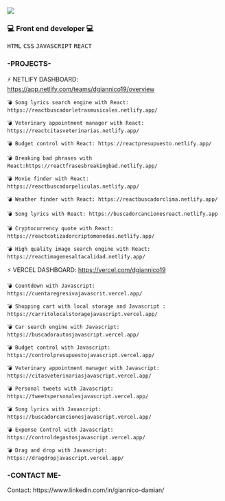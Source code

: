 
<img src="https://capsule-render.vercel.app/api?type=slice&color=auto&height=250&section=header&fontAlignY=32&fontAlign=65&rotate=17&text=Hello!%20I%20am%20Damian!%20👋&fontSize=40" />



 <h3>💻 Front end developer 💻</h3> 
<p>
<kbd>HTML</kbd> 
<kbd>CSS</kbd> 
<kbd>JAVASCRIPT</kbd> 
<kbd>REACT</kbd>
</p>


<h3>-PROJECTS-</h3> 

 ⚡ NETLIFY DASHBOARD: https://app.netlify.com/teams/dgiannico19/overview

    
    💣 Song lyrics search engine with React: https://reactbuscadorletrasmusicales.netlify.app/
  
    💣 Veterinary appointment manager with React: https://reactcitasveterinarias.netlify.app/
  
    💣 Budget control with React: https://reactpresupuesto.netlify.app/
  
    💣 Breaking bad phrases with React:https://reactfrasesbreakingbad.netlify.app/
  
    💣 Movie finder with React: https://reactbuscadorpeliculas.netlify.app/
    
    💣 Weather finder with React: https://reactbuscadorclima.netlify.app/
    
    💣 Song lyrics with React: https://buscadorcancionesreact.netlify.app
    
    💣 Cryptocurrency quote with React: https://reactcotizadorcriptomonedas.netlify.app/
    
    💣 High quality image search engine with React: https://reactimagenesaltacalidad.netlify.app/
    
    


 ⚡ VERCEL DASHBOARD: https://vercel.com/dgiannico19

    💣 Countdown with Javascript: https://cuentaregresivajavascrit.vercel.app/
   
    💣 Shopping cart with local storage and Javascript : https://carritolocalstoragejavascript.vercel.app/
    
    💣 Car search engine with Javascript: https://buscadorautosjavascript.vercel.app/
    
    💣 Budget control with Javascript: https://controlpresupuestojavascript.vercel.app/
    
    💣 Veterinary appointment manager with Javascript: https://citasveterinariasjavascript.vercel.app/
    
    💣 Personal tweets with Javascript: https://tweetspersonalesjavascript.vercel.app/

    💣 Song lyrics with Javascript: https://buscadorcancionesjavascript.vercel.app/
  
    💣 Expense Control with Javascript: https://controldegastosjavascript.vercel.app/

    💣 Drag and drop with Javascript: https://dragdropjavascript.vercel.app/
  
  



 

 





 

  
 


<h3>-CONTACT ME-</h3>
 Contact: https://www.linkedin.com/in/giannico-damian/

